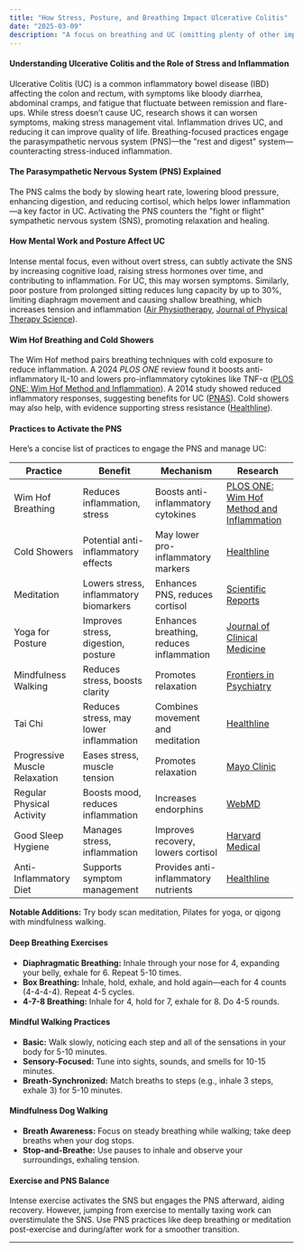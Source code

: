 ```yaml
---
title: "How Stress, Posture, and Breathing Impact Ulcerative Colitis"
date: "2025-03-09"
description: "A focus on breathing and UC (omitting plenty of other important UC info)"
---
```


#### Understanding Ulcerative Colitis and the Role of Stress and Inflammation
Ulcerative Colitis (UC) is a common inflammatory bowel disease (IBD) affecting the colon and rectum, with symptoms like bloody diarrhea, abdominal cramps, and fatigue that fluctuate between remission and flare-ups. While stress doesn’t cause UC, research shows it can worsen symptoms, making stress management vital. Inflammation drives UC, and reducing it can improve quality of life. Breathing-focused practices engage the parasympathetic nervous system (PNS)—the "rest and digest" system—counteracting stress-induced inflammation.

#### The Parasympathetic Nervous System (PNS) Explained
The PNS calms the body by slowing heart rate, lowering blood pressure, enhancing digestion, and reducing cortisol, which helps lower inflammation—a key factor in UC. Activating the PNS counters the "fight or flight" sympathetic nervous system (SNS), promoting relaxation and healing.

#### How Mental Work and Posture Affect UC
Intense mental focus, even without overt stress, can subtly activate the SNS by increasing cognitive load, raising stress hormones over time, and contributing to inflammation. For UC, this may worsen symptoms. Similarly, poor posture from prolonged sitting reduces lung capacity by up to 30%, limiting diaphragm movement and causing shallow breathing, which increases tension and inflammation ([Air Physiotherapy](https://www.airphysiotherapy.co.uk/poor-posture-breathing-pattern-disorder/), [Journal of Physical Therapy Science](https://pmc.ncbi.nlm.nih.gov/articles/PMC4756000/)).

#### Wim Hof Breathing and Cold Showers
The Wim Hof method pairs breathing techniques with cold exposure to reduce inflammation. A 2024 *PLOS ONE* review found it boosts anti-inflammatory IL-10 and lowers pro-inflammatory cytokines like TNF-α ([PLOS ONE: Wim Hof Method and Inflammation](https://journals.plos.org/plosone/article?id=10.1371/journal.pone.0286933)). A 2014 study showed reduced inflammatory responses, suggesting benefits for UC ([PNAS](https://www.pnas.org/doi/10.1073/pnas.1322174111)). Cold showers may also help, with evidence supporting stress resistance ([Healthline](https://www.healthline.com/health/cold-water-therapy)).

#### Practices to Activate the PNS
Here’s a concise list of practices to engage the PNS and manage UC:

| Practice                      | Benefit                                  | Mechanism                              | Research                                                                 |
|-------------------------------|------------------------------------------|----------------------------------------|--------------------------------------------------------------------------|
| Wim Hof Breathing             | Reduces inflammation, stress             | Boosts anti-inflammatory cytokines     | [PLOS ONE: Wim Hof Method and Inflammation](https://journals.plos.org/plosone/article?id=10.1371/journal.pone.0286933) |
| Cold Showers                  | Potential anti-inflammatory effects      | May lower pro-inflammatory markers     | [Healthline](https://www.healthline.com/health/cold-water-therapy)       |
| Meditation                    | Lowers stress, inflammatory biomarkers   | Enhances PNS, reduces cortisol         | [Scientific Reports](https://www.nature.com/articles/s41598-020-63168-4) |
| Yoga for Posture              | Improves stress, digestion, posture      | Enhances breathing, reduces inflammation | [Journal of Clinical Medicine](https://www.sciencedirect.com/science/article/pii/S0022399919309195) |
| Mindfulness Walking           | Reduces stress, boosts clarity           | Promotes relaxation                    | [Frontiers in Psychiatry](https://www.frontiersin.org/articles/10.3389/fpsyt.2022.797701/full) |
| Tai Chi                       | Reduces stress, may lower inflammation   | Combines movement and meditation       | [Healthline](https://www.healthline.com/health/tai-chi-benefits)         |
| Progressive Muscle Relaxation | Eases stress, muscle tension             | Promotes relaxation                    | [Mayo Clinic](https://www.mayoclinic.org/healthy-lifestyle/stress-management/in-depth/relaxation-technique/art-20045368) |
| Regular Physical Activity     | Boosts mood, reduces inflammation        | Increases endorphins                   | [WebMD](https://www.webmd.com/ibd-crohns-disease/ulcerative-colitis/uc-exercise) |
| Good Sleep Hygiene            | Manages stress, inflammation             | Improves recovery, lowers cortisol     | [Harvard Medical](https://www.health.harvard.edu/healthbeat/how-sleep-deprivation-can-cause-inflammation) |
| Anti-Inflammatory Diet        | Supports symptom management              | Provides anti-inflammatory nutrients   | [Healthline](https://www.healthline.com/nutrition/anti-inflammatory-diet-101) |

**Notable Additions:** Try body scan meditation, Pilates for yoga, or qigong with mindfulness walking.

#### Deep Breathing Exercises
- **Diaphragmatic Breathing:** Inhale through your nose for 4, expanding your belly, exhale for 6. Repeat 5-10 times.  
- **Box Breathing:** Inhale, hold, exhale, and hold again—each for 4 counts (4-4-4-4). Repeat 4-5 cycles.  
- **4-7-8 Breathing:** Inhale for 4, hold for 7, exhale for 8. Do 4-5 rounds.

#### Mindful Walking Practices
- **Basic:** Walk slowly, noticing each step and all of the sensations in your body for 5-10 minutes.  
- **Sensory-Focused:** Tune into sights, sounds, and smells for 10-15 minutes.  
- **Breath-Synchronized:** Match breaths to steps (e.g., inhale 3 steps, exhale 3) for 5-10 minutes.

#### Mindfulness Dog Walking
- **Breath Awareness:** Focus on steady breathing while walking; take deep breaths when your dog stops.  
- **Stop-and-Breathe:** Use pauses to inhale and observe your surroundings, exhaling tension.

#### Exercise and PNS Balance
Intense exercise activates the SNS but engages the PNS afterward, aiding recovery. However, jumping from exercise to mentally taxing work can overstimulate the SNS. Use PNS practices like deep breathing or meditation post-exercise and during/after work for a smoother transition.

---